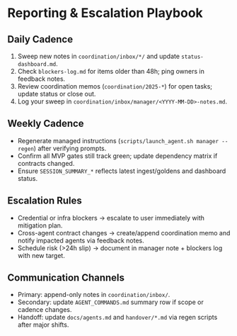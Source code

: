# Reporting & Escalation Playbook

## Daily Cadence
1. Sweep new notes in `coordination/inbox/*/` and update `status-dashboard.md`.
2. Check `blockers-log.md` for items older than 48h; ping owners in feedback notes.
3. Review coordination memos (`coordination/2025-*`) for open tasks; update status or close out.
4. Log your sweep in `coordination/inbox/manager/<YYYY-MM-DD>-notes.md`.

## Weekly Cadence
- Regenerate managed instructions (`scripts/launch_agent.sh manager --regen`) after verifying prompts.
- Confirm all MVP gates still track green; update dependency matrix if contracts changed.
- Ensure `SESSION_SUMMARY_*` reflects latest ingest/goldens and dashboard status.

## Escalation Rules
- Credential or infra blockers → escalate to user immediately with mitigation plan.
- Cross-agent contract changes → create/append coordination memo and notify impacted agents via feedback notes.
- Schedule risk (>24h slip) → document in manager note + blockers log with new target.

## Communication Channels
- Primary: append-only notes in `coordination/inbox/`.
- Secondary: update `AGENT_COMMANDS.md` summary row if scope or cadence changes.
- Handoff: update `docs/agents.md` and `handover/*.md` via regen scripts after major shifts.
